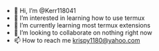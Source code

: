 - 👋 Hi, I’m @Kerr118041
- 👀 I’m interested in learning how to use termux
- 🌱 I’m currently learning most termux extensions 
- 💞️ I’m looking to collaborate on nothing right now 
- 📫 How to reach me krispy1180@yahoo.com

<!---
Kerr118041/Kerr118041 is a ✨ special ✨ repository because its `README.md` (this file) appears on your GitHub profile.
You can click the Preview link to take a look at your changes.
--->

